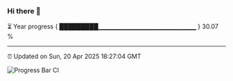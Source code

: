 ### Hi there 👋

⏳ Year progress { █████████▁▁▁▁▁▁▁▁▁▁▁▁▁▁▁▁▁▁▁▁▁ } 30.07 %

---

⏰ Updated on Sun, 20 Apr 2025 18:27:04 GMT

![Progress Bar CI](https://github.com/liununu/liununu/workflows/Progress%20Bar%20CI/badge.svg)
